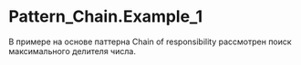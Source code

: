 # Pattern_Chain.Example_1
В примере на основе паттерна Chain of responsibility рассмотрен поиск максимального делителя числа.
